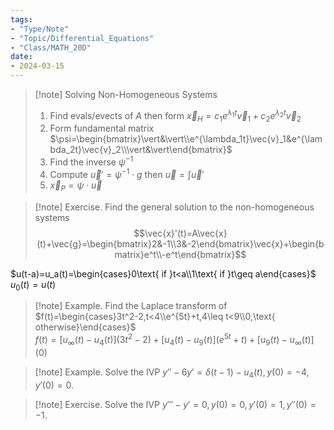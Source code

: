 ```yaml
---
tags:
- "Type/Note"
- "Topic/Differential_Equations"
- "Class/MATH_20D"
date:
- 2024-03-15
---
```

> [!note] Solving Non-Homogeneous Systems  
> 1. Find evals/evects of $A$ then form $\vec{x}_H=c_1e^{\lambda_1t}\vec{v}_1+c_2e^{\lambda_2t}\vec{v}_2$  
> 2. Form fundamental matrix $\psi=\begin{bmatrix}\vert&\vert\\e^{\lambda_1t}\vec{v}_1&e^{\lambda_2t}\vec{v}_2\\\vert&\vert\end{bmatrix}$  
> 3. Find the inverse $\psi^{-1}$  
> 4. Compute $\vec{u}'=\psi^{-1}\cdot g$ then $\vec{u}=\int\vec{u}'$  
> 5. $\vec{x}_P=\psi\cdot\vec{u}$  

> [!note] Exercise. Find the general solution to the non-homogeneous systems $$\vec{x}'(t)=A\vec{x}(t)+\vec{g}=\begin{bmatrix}2&-1\\3&-2\end{bmatrix}\vec{x}+\begin{bmatrix}e^t\\-e^t\end{bmatrix}$$  

$u(t-a)=u_a(t)=\begin{cases}0\text{ if }t<a\\1\text{ if }t\geq a\end{cases}$  
$u_0(t)=u(t)$  

> [!note] Example. Find the Laplace transform of $f(t)=\begin{cases}3t^2-2,t<4\\e^{5t}+t,4\leq t<9\\0,\text{ otherwise}\end{cases}$  
> $f(t)=[u_\infty(t)-u_4(t)](3t^2-2)+[u_4(t)-u_9(t)](e^{5t}+t)+[u_9(t)-u_\infty(t)](0)$  

> [!note] Example. Solve the IVP $y''-6y'=\delta(t-1)-u_4(t),y(0)=-4,y'(0)=0$.  

> [!note] Exercise. Solve the IVP $y'''-y'=0,y(0)=0,y'(0)=1,y''(0)=-1$.  
